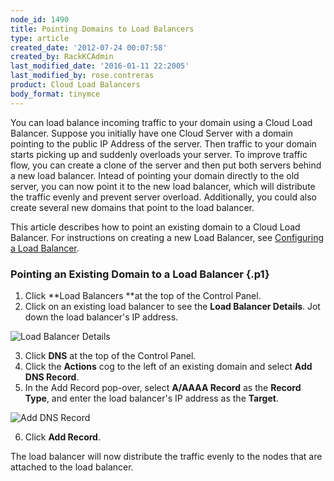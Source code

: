```yaml
---
node_id: 1490
title: Pointing Domains to Load Balancers
type: article
created_date: '2012-07-24 00:07:58'
created_by: RackKCAdmin
last_modified_date: '2016-01-11 22:2005'
last_modified_by: rose.contreras
product: Cloud Load Balancers
body_format: tinymce
---
```


You can load balance incoming traffic to your domain using a Cloud Load
Balancer. Suppose you initially have one Cloud Server with a domain
pointing to the public IP Address of the server. Then traffic to your
domain starts picking up and suddenly overloads your server. To improve
traffic flow, you can create a clone of the server and then put both
servers behind a new load balancer. Intead of pointing your domain
directly to the old server, you can now point it to the new load
balancer, which will distribute the traffic evenly and prevent server
overload. Additionally, you could also create several new domains that
point to the load balancer.  

This article describes how to point an existing domain to a Cloud Load
Balancer. For instructions on creating a new Load Balancer,
see [Configuring a Load
Balancer](http://www.rackspace.com/knowledge_center/article/configure-a-load-balancer).

### Pointing an Existing Domain to a Load Balancer {.p1}

1.  Click **Load Balancers **at the top of the Control Panel.
2.  Click on an existing load balancer to see the **Load Balancer
    Details**. Jot down the load balancer's IP address.

![Load Balancer
Details](http://c691244.r44.cf2.rackcdn.com/LoadBalancer%20IP%20Address.png)

3.  Click **DNS** at the top of the Control Panel.
4.  Click the **Actions** cog to the left of an existing domain and
    select **Add DNS Record**.
5.  In the Add Record pop-over, select **A/AAAA Record** as the **Record
    Type**, and enter the load balancer's IP address as the **Target**.

![Add DNS
Record](http://c691244.r44.cf2.rackcdn.com/DNS%20A%20Record.png)

6.  Click **Add Record**.

The load balancer will now distribute the traffic evenly to the nodes
that are attached to the load balancer.

